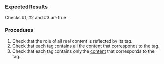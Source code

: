 ### Expected Results

Checks #&#x2060;1, #&#x2060;2 and #&#x2060;3 are true.
### Procedures
 1. Check that the role of all [real content](https://www.pdfa.org/glossary-of-accessibility-terminology-in-pdf/#real-content) is reflected by its tag.
 1. Check that each tag contains all the [content](https://www.pdfa.org/glossary-of-accessibility-terminology-in-pdf/#c) that corresponds to the tag.
 1. Check that each tag contains only the [content](https://www.pdfa.org/glossary-of-accessibility-terminology-in-pdf/#c) that corresponds to the tag.
